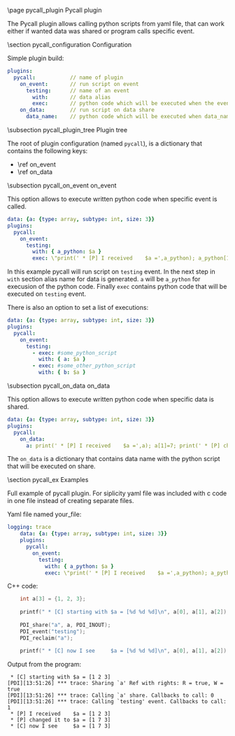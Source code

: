 \page pycall_plugin Pycall plugin

The Pycall plugin allows calling python scripts from yaml file, that can work either if wanted data was shared or program calls specific event.

\section pycall_configuration Configuration

Simple plugin build:
```yaml
plugins:
  pycall:           // name of plugin
    on_event:       // run script on event 
      testing:      // name of an event
        with:       // data alias
        exec:       // python code which will be executed when the event is called
    on_data:        // run script on data share
      data_name:    // python code which will be executed when data_name is shared
```

\subsection pycall_plugin_tree Plugin tree

The root of plugin configuration (named `pycall`), is a dictionary that contains the following keys:
- \ref on_event
- \ref on_data

\subsection pycall_on_event on_event

This option allows to execute written python code when specific event is called.

```yaml
data: {a: {type: array, subtype: int, size: 3}}
plugins:
  pycall:
    on_event:
      testing:
        with: { a_python: $a }
        exec: \"print(' * [P] I received    $a =',a_python); a_python[1]=7; print(' * [P] changed it to $a =',a_python);\"
```
In this example pycall will run script on `testing` event. In the next step in `with` section alias name for data is generated. `a` will be `a_python` for execusion of the python code. Finally `exec` contains python code that will be executed on `testing` event.

There is also an option to set a list of executions:
```yaml
data: {a: {type: array, subtype: int, size: 3}}
plugins:
  pycall:
    on_event:
      testing:
        - exec: #some_python_script
          with: { a: $a }
        - exec: #some_other_python_script
          with: { b: $a }
```

\subsection pycall_on_data on_data

This option allows to execute written python code when specific data is shared. 

```yaml
data: {a: {type: array, subtype: int, size: 3}}
plugins:
  pycall:
    on_data:
      a: print(' * [P] I received    $a =',a); a[1]=7; print(' * [P] changed it to $a =',a);\"
```

The `on_data` is a dictionary that contains data name with the python script that will be executed on share.

\section pycall_ex Examples

Full example of pycall plugin. For siplicity yaml file was included with c code in one file instead of creating separate files.

Yaml file named your_file:
```yaml
logging: trace                                 
    data: {a: {type: array, subtype: int, size: 3}}
    plugins:
      pycall:
        on_event:
          testing:
            with: { a_python: $a }
            exec: \"print(' * [P] I received    $a =',a_python); a_python[1]=7; print(' * [P] changed it to $a =',a_python);\"
```

C++ code:
```cpp
	int a[3] = {1, 2, 3};
	
	printf(" * [C] starting with $a = [%d %d %d]\n", a[0], a[1], a[2]);
	
	PDI_share("a", a, PDI_INOUT);
	PDI_event("testing");
	PDI_reclaim("a");
	
	printf(" * [C] now I see     $a = [%d %d %d]\n", a[0], a[1], a[2]);
```
Output from the program:
```
 * [C] starting with $a = [1 2 3]
[PDI][13:51:26] *** trace: Sharing `a' Ref with rights: R = true, W = true
[PDI][13:51:26] *** trace: Calling `a' share. Callbacks to call: 0
[PDI][13:51:26] *** trace: Calling `testing' event. Callbacks to call: 1
 * [P] I received    $a = [1 2 3]
 * [P] changed it to $a = [1 7 3]
 * [C] now I see     $a = [1 7 3]
```